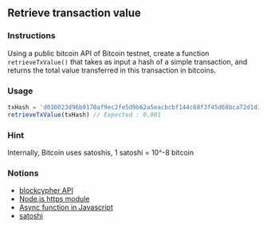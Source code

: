 ## Retrieve transaction value

### Instructions

Using a public bitcoin API of Bitcoin testnet, create a function `retrieveTxValue()` that takes as input a hash of a simple transaction, and returns the total value transferred in this transaction in bitcoins.

### Usage

```js
txHash = 'd030023d96b9170af9ec2fe5d9b62a5eacbcbf144c68f3f45d68bca72d1d3649'
retrieveTxValue(txHash) // Expected : 0.001
```

### Hint

Internally, Bitcoin uses satoshis, 1 satoshi = 10^-8 bitcoin

### Notions

- [blockcypher API](https://www.blockcypher.com/dev/bitcoin/#blockchain-api)
- [Node.js https module](https://nodejs.org/api/https.html)
- [Async function in Javascript](https://developer.mozilla.org/fr/docs/Web/JavaScript/Reference/Statements/async_function)
- [satoshi](https://en.bitcoin.it/wiki/Satoshi_(unit))
